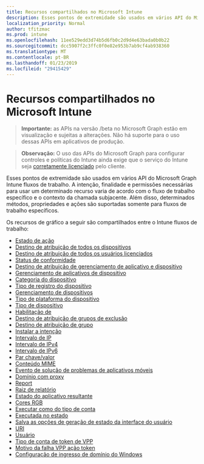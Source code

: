 ```yaml
---
title: Recursos compartilhados no Microsoft Intune
description: Esses pontos de extremidade são usados em vários API do Microsoft Graph Intune fluxos de trabalho.  A intenção, finalidade e permissões necessárias para usar um determinado recurso varia de acordo com o fluxo de trabalho específico e o contexto da chamada subjacente.  Além disso, determinados métodos, propriedades e ações são suportadas somente para fluxos de trabalho específicos.
localization_priority: Normal
author: tfitzmac
ms.prod: intune
ms.openlocfilehash: 11ee529edd3d74b5d6fb0c2d9d4e63bada0b0b22
ms.sourcegitcommit: dcc5907f2c3ffc0f0e82e953b7ab9cf4ab938360
ms.translationtype: MT
ms.contentlocale: pt-BR
ms.lasthandoff: 01/23/2019
ms.locfileid: "29415429"
---
```

# <a name="shared-resources-in-microsoft-intune"></a>Recursos compartilhados no Microsoft Intune

> **Importante:** as APIs na versão /beta no Microsoft Graph estão em visualização e sujeitas a alterações. Não há suporte para o uso dessas APIs em aplicativos de produção.

> **Observação:** O uso das APIs do Microsoft Graph para configurar controles e políticas do Intune ainda exige que o serviço do Intune seja [corretamente licenciado](https://www.microsoft.com/en-us/cloud-platform/microsoft-intune-pricing) pelo cliente.

Esses pontos de extremidade são usados em vários API do Microsoft Graph Intune fluxos de trabalho.  A intenção, finalidade e permissões necessárias para usar um determinado recurso varia de acordo com o fluxo de trabalho específico e o contexto da chamada subjacente.  Além disso, determinados métodos, propriedades e ações são suportadas somente para fluxos de trabalho específicos.

Os recursos de gráfico a seguir são compartilhados entre o Intune fluxos de trabalho:

- [Estado de ação](intune-shared-actionstate.md)
- [Destino de atribuição de todos os dispositivos](intune-shared-alldevicesassignmenttarget.md)
- [Destino de atribuição de todos os usuários licenciados](intune-shared-alllicensedusersassignmenttarget.md)
- [Status de conformidade](intune-shared-compliancestatus.md)
- [Destino de atribuição de gerenciamento de aplicativo e dispositivo](intune-shared-deviceandappmanagementassignmenttarget.md)
- [Gerenciamento de aplicativos de dispositivo](intune-shared-deviceappmanagement.md)
- [Categoria do dispositivo](intune-shared-devicecategory.md)
- [Tipo de registro do dispositivo](intune-shared-deviceenrollmenttype.md)
- [Gerenciamento de dispositivos](intune-shared-devicemanagement.md)
- [Tipo de plataforma do dispositivo](intune-shared-deviceplatformtype.md)
- [Tipo de dispositivo](intune-shared-devicetype.md)
- [Habilitação de](intune-shared-enablement.md)
- [Destino de atribuição de grupos de exclusão](intune-shared-exclusiongroupassignmenttarget.md)
- [Destino de atribuição de grupo](intune-shared-groupassignmenttarget.md)
- [Instalar a intenção](intune-shared-installintent.md)
- [Intervalo de IP](intune-shared-iprange.md)
- [Intervalo de IPv4](intune-shared-ipv4range.md)
- [Intervalo de IPv6](intune-shared-ipv6range.md)
- [Par chave/valor](intune-shared-keyvaluepair.md)
- [Conteúdo MIME](intune-shared-mimecontent.md)
- [Evento de solução de problemas de aplicativos móveis](intune-shared-mobileapptroubleshootingevent.md)
- [Domínio com proxy](intune-shared-proxieddomain.md)
- [Report](intune-shared-report.md)
- [Raiz de relatório](intune-shared-reportroot.md)
- [Estado do aplicativo resultante](intune-shared-resultantappstate.md)
- [Cores RGB](intune-shared-rgbcolor.md)
- [Executar como do tipo de conta](intune-shared-runasaccounttype.md)
- [Executada no estado](intune-shared-runstate.md)
- [Salva as opções de geração de estado da interface do usuário](intune-shared-saveduistategenerationoptions.md)
- [URI](intune-shared-uri.md)
- [Usuário](intune-shared-user.md)
- [Tipo de conta de token de VPP](intune-shared-vpptokenaccounttype.md)
- [Motivo da falha VPP ação token](intune-shared-vpptokenactionfailurereason.md)
- [Configuração de ingresso de domínio do Windows](intune-shared-windowsdomainjoinconfiguration.md)
